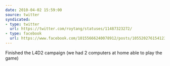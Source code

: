 ```yaml
---
date: 2010-04-02 15:59:00
source: twitter
syndicated:
- type: twitter
  url: https://twitter.com/roytang/statuses/11487323272/
- type: facebook
  url: https://www.facebook.com/10155666240078912/posts/105520276154123
---
```


Finished the L4D2 campaign (we had 2 computers at home able to play the game)